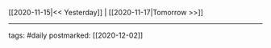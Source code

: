 [[2020-11-15|<< Yesterday]] | [[2020-11-17|Tomorrow >>]]

___
tags: #daily
postmarked: [[2020-12-02]]

